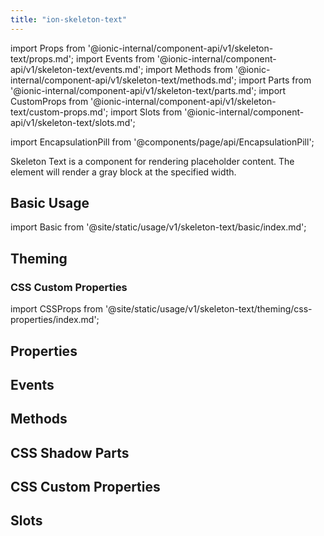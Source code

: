 ```yaml
---
title: "ion-skeleton-text"
---
```

import Props from '@ionic-internal/component-api/v1/skeleton-text/props.md';
import Events from '@ionic-internal/component-api/v1/skeleton-text/events.md';
import Methods from '@ionic-internal/component-api/v1/skeleton-text/methods.md';
import Parts from '@ionic-internal/component-api/v1/skeleton-text/parts.md';
import CustomProps from '@ionic-internal/component-api/v1/skeleton-text/custom-props.md';
import Slots from '@ionic-internal/component-api/v1/skeleton-text/slots.md';

<head>
  <title>Skeleton Text | Skeleton Loading Placeholder & Framework for Text</title>
  <meta name="description" content="ion-skeleton-text is a component for rendering placeholder content. The element will render a gray block at the specified width as a loading text framework." />
</head>

import EncapsulationPill from '@components/page/api/EncapsulationPill';

<EncapsulationPill type="shadow" />



Skeleton Text is a component for rendering placeholder content. The element will render a gray block at the specified width.

## Basic Usage

import Basic from '@site/static/usage/v1/skeleton-text/basic/index.md';

<Basic />

## Theming

### CSS Custom Properties

import CSSProps from '@site/static/usage/v1/skeleton-text/theming/css-properties/index.md';

<CSSProps />

## Properties
<Props />

## Events
<Events />

## Methods
<Methods />

## CSS Shadow Parts
<Parts />

## CSS Custom Properties
<CustomProps />

## Slots
<Slots />
